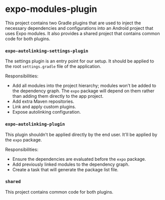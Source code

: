 # expo-modules-plugin

This project contains two Gradle plugins that are used to inject the necessary dependencies and configurations into an Android project that uses Expo modules. It also provides a shared project that contains common code for both plugins.

### `expo-autolinking-settings-plugin`

The settings plugin is an entry point for our setup. It should be applied to the root `settings.gradle` file of the application. 

Responsibilities:
- Add all modules into the project hierarchy; modules won't be added to the dependency graph. The `expo` package will depend on them rather than adding them directly to the app project.
- Add extra Maven repositories.
- Link and apply custom plugins.
- Expose autolinking configuration.

### `expo-autolinking-plugin`

This plugin shouldn't be applied directly by the end user. It'll be applied by the `expo` package.

Responsibilities:
- Ensure the dependencies are evaluated before the `expo` package.
- Add previously linked modules to the dependency graph.
- Create a task that will generate the package list file.

### `shared`

This project contains common code for both plugins.
